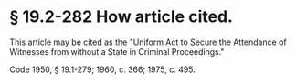 # § 19.2-282 How article cited.

<p>This article may be cited as the "Uniform Act to Secure the Attendance of Witnesses from without a State in Criminal Proceedings."</p><p>Code 1950, § 19.1-279; 1960, c. 366; 1975, c. 495.</p>